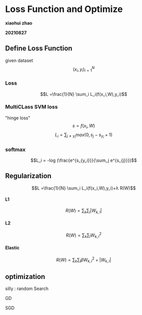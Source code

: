 # Loss Function and Optimize

**xiaohui zhao**

**20210827**

## Define Loss Function
given dataset
$${(x_i,y_i)}^N_{i=1}$$

### Loss 
$$L =\frac{1}{N} \sum_i L_i(f(x_i,W),y_i)$$

### MultiCLass SVM loss

"hinge loss"
$$s=f(x_i,W)$$
$$L_i=\sum_{j\neq y_i}max(0,s_j-s_{y_i}+1)$$
### softmax

$$L_i = -log (\frac{e^{s_{y_i}}}{\sum_j e^{s_{j}}})$$

## Regularization

$$L =\frac{1}{N} \sum_i L_i(f(x_i,W),y_i)+λ R(W)$$

#### L1
$$R(W)=\sum_k \sum_l |W_{k,l}|$$

#### L2
$$R(W)=\sum_k \sum_l W_{k,l}^2$$

#### Elastic
$$R(W)=\sum_k \sum_l \beta W_{k,l}^2+|W_{k,l}|$$


## optimization

silly : random Search

GD

SGD